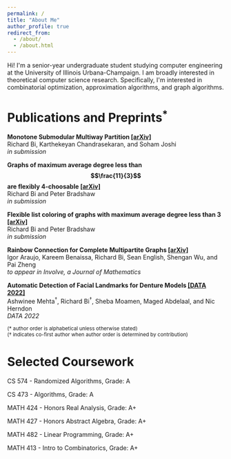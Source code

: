 ```yaml
---
permalink: /
title: "About Me"
author_profile: true
redirect_from: 
  - /about/
  - /about.html
---
```


Hi! I'm a senior-year undergraduate student studying computer engineering at the University of Illinois Urbana-Champaign. I am broadly interested in theoretical computer science research. Specifically, I'm interested in combinatorial optimization, approximation algorithms, and graph algorithms. 

# Publications and Preprints<sup>\*</sup>
**Monotone Submodular Multiway Partition [\[arXiv\]](https://arxiv.org/abs/2411.05255)**<br>
Richard Bi, Karthekeyan Chandrasekaran, and Soham Joshi<br>
*in submission*

**Graphs of maximum average degree less than $$\frac{11}{3}$$ are flexibly 4-choosable [\[arXiv\]](https://arxiv.org/abs/2408.08393)**<br>
Richard Bi and Peter Bradshaw<br>
*in submission*

**Flexible list coloring of graphs with maximum average degree less than 3 [\[arXiv\]](https://arxiv.org/abs/2310.02979)**<br>
Richard Bi and Peter Bradshaw<br>
*in submission*

**Rainbow Connection for Complete Multipartite Graphs [\[arXiv\]](https://arxiv.org/abs/2210.12291)**<br>
Igor Araujo, Kareem Benaissa, Richard Bi, Sean English, Shengan Wu, and Pai Zheng<br>
*to appear in Involve, a Journal of Mathematics*

**Automatic Detection of Facial Landmarks for Denture Models [\[DATA 2022\]](https://doi.org/10.1007/978-3-031-37890-4_6)**<br>
Ashwinee Mehta<sup>&#8224;</sup>, Richard Bi<sup>&#8224;</sup>, Sheba Moamen, Maged Abdelaal, and Nic Herndon<br>
*DATA 2022*

<sub>(\* author order is alphabetical unless otherwise stated)</sub><br>
<sub>(&#8224; indicates co-first author when author order is determined by contribution)</sub>

# Selected Coursework
CS 574 - Randomized Algorithms, Grade: A

CS 473 - Algorithms, Grade: A

MATH 424 - Honors Real Analysis, Grade: A+

MATH 427 - Honors Abstract Algebra, Grade: A+

MATH 482 - Linear Programming, Grade: A+

MATH 413 - Intro to Combinatorics, Grade: A+
